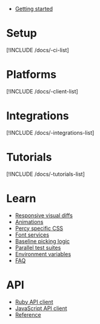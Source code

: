 * [Getting started](/docs)

# Setup

[!INCLUDE /docs/-ci-list]

# Platforms

[!INCLUDE /docs/-client-list]

# Integrations

[!INCLUDE /docs/-integrations-list]

# Tutorials

[!INCLUDE /docs/-tutorials-list]

# Learn

* [Responsive visual diffs](/docs/learn/responsive)
* [Animations](/docs/learn/animations)
* [Percy specific CSS](/docs/learn/percy-specific-css)
* [Font services](/docs/learn/fonts)
* [Baseline picking logic](/docs/learn/baseline-picking-logic)
* [Parallel test suites](/docs/learn/parallel-tests)
* [Environment variables](/docs/learn/env-vars)
* [FAQ](/docs/learn/faq)

# API

* [Ruby API client](/docs/api/ruby-client)
* [JavaScript API client](/docs/api/javascript-client)
* [Reference](/docs/api/reference)
